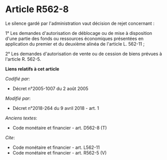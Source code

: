 # Article R562-8

Le silence gardé par l'administration vaut décision de rejet concernant : 

1° Les demandes d'autorisation de déblocage ou de mise à disposition d'une partie des fonds ou ressources économiques
présentées en application du premier et du deuxième alinéa de l'article L. 562-11 ; 

2° Les demandes d'autorisation de vente ou de cession de biens prévues à l'article R. 562-5.

**Liens relatifs à cet article**

_Codifié par_:

  - Décret n°2005-1007 du 2 août 2005

_Modifié par_:

  - Décret n°2018-264 du 9 avril 2018 - art. 1

_Anciens textes_:

  - Code monétaire et financier - art. D562-8 (T)

_Cite_:

  - Code monétaire et financier - art. L562-11
  - Code monétaire et financier - art. R562-5 (V)
